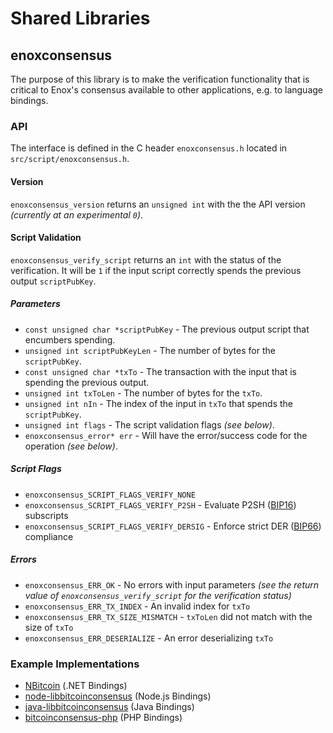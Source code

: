 Shared Libraries
================

## enoxconsensus

The purpose of this library is to make the verification functionality that is critical to Enox's consensus available to other applications, e.g. to language bindings.

### API

The interface is defined in the C header `enoxconsensus.h` located in  `src/script/enoxconsensus.h`.

#### Version

`enoxconsensus_version` returns an `unsigned int` with the the API version *(currently at an experimental `0`)*.

#### Script Validation

`enoxconsensus_verify_script` returns an `int` with the status of the verification. It will be `1` if the input script correctly spends the previous output `scriptPubKey`.

##### Parameters
- `const unsigned char *scriptPubKey` - The previous output script that encumbers spending.
- `unsigned int scriptPubKeyLen` - The number of bytes for the `scriptPubKey`.
- `const unsigned char *txTo` - The transaction with the input that is spending the previous output.
- `unsigned int txToLen` - The number of bytes for the `txTo`.
- `unsigned int nIn` - The index of the input in `txTo` that spends the `scriptPubKey`.
- `unsigned int flags` - The script validation flags *(see below)*.
- `enoxconsensus_error* err` - Will have the error/success code for the operation *(see below)*.

##### Script Flags
- `enoxconsensus_SCRIPT_FLAGS_VERIFY_NONE`
- `enoxconsensus_SCRIPT_FLAGS_VERIFY_P2SH` - Evaluate P2SH ([BIP16](https://github.com/bitcoin/bips/blob/master/bip-0016.mediawiki)) subscripts
- `enoxconsensus_SCRIPT_FLAGS_VERIFY_DERSIG` - Enforce strict DER ([BIP66](https://github.com/bitcoin/bips/blob/master/bip-0066.mediawiki)) compliance

##### Errors
- `enoxconsensus_ERR_OK` - No errors with input parameters *(see the return value of `enoxconsensus_verify_script` for the verification status)*
- `enoxconsensus_ERR_TX_INDEX` - An invalid index for `txTo`
- `enoxconsensus_ERR_TX_SIZE_MISMATCH` - `txToLen` did not match with the size of `txTo`
- `enoxconsensus_ERR_DESERIALIZE` - An error deserializing `txTo`

### Example Implementations
- [NBitcoin](https://github.com/NicolasDorier/NBitcoin/blob/master/NBitcoin/Script.cs#L814) (.NET Bindings)
- [node-libbitcoinconsensus](https://github.com/bitpay/node-libbitcoinconsensus) (Node.js Bindings)
- [java-libbitcoinconsensus](https://github.com/dexX7/java-libbitcoinconsensus) (Java Bindings)
- [bitcoinconsensus-php](https://github.com/Bit-Wasp/bitcoinconsensus-php) (PHP Bindings)
